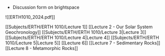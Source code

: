 - Discussion form on brightspace

![[ERTH1010_2024.pdf]]

[[Subjects/ERTH/ERTH 1010/Lecture 1]]
[[Lecture 2 - Our Solar System Geochronology]]
[[Subjects/ERTH/ERTH 1010/Lecture 3|Lecture 3]]
[[Subjects/ERTH/ERTH 1010/Lecture 4|Lecture 4]]
[[Subjects/ERTH/ERTH 1010/Lecture 5|Lecture 5]]
[[Lecture 6]]
[[Lecture 7 - Sedimentary Rocks]]
[[Lecture 8 - Metamorphic Rocks]]